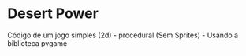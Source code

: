 # Desert Power
Código de um jogo simples (2d) - procedural (Sem Sprites) - Usando a biblioteca pygame
